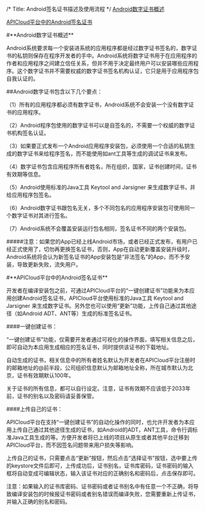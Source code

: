 /*
Title: Android签名证书描述及使用流程
*/
[Android数字证书概述](#1)

[APICloud平台中的Android签名证书](#2)
 <div id="1"></div>
#**Android数字证书概述**

Android系统要求每一个安装进系统的应用程序都是经过数字证书签名的，数字证书的私钥则保存在程序开发者的手中。Android系统将数字证书用于在应用程序的作者和应用程序之间建立信任关系，但并不用于决定最终用户可以安装哪些应用程序。这个数字证书并不需要权威的数字证书签名机构认证，它只是用于应用程序包自我认证的。

##Android数字证书包含以下几个要点：

（1）所有的应用程序都必须有数字证书，Android系统不会安装一个没有数字证书的应用程序。

（2）Android程序包使用的数字证书可以是自签名的，不需要一个权威的数字证书机构签名认证。

（3）如果要正式发布一个Android应用程序安装包，必须使用一个合适的私钥生成的数字证书来给程序签名，而不能使用如ant工具等生成的调试证书来发布。

（4）数字证书包含应用程序所有者姓名，所在组织，国家，证书创建时间，证书有效期等信息。

（5）Android使用标准的Java工具 Keytool and Jarsigner 来生成数字证书，并给应用程序包签名。

（6）Android数字证书跟包名无关，多个不同包名的应用程序安装包可使用同一个数字证书对其进行签名。

（7）Android系统不会覆盖安装运行包名相同，签名证书不同的两个安装包。

#####注意：如果您的App已经上线Android市场，或者已经正式发布，有用户已经正式使用了，切勿再更换签名证书，否则，App在自动更新覆盖安装升级时，Android系统将会认为新签名证书的App安装包是“非法签名”的App，而不予安装，导致更新失败，流失用户。
 <div id="2"></div>
#**APICloud平台中的Android签名证书**

开发者在编译安装包之前，可通过APICloud平台的“一键创建证书”功能来为本应用创建Android签名证书，APICloud平台使用标准的Java工具 Keytool and Jarsigner 来生成数字证书。另外您也可以使用“更新”功能，上传自己通过其他途径（如Android ADT、ANT等）生成的标准签名证书。
 
####一键创建证书：

“一键创建证书”功能，仅需要开发者通过可视化的操作界面，填写相关信息之后，即可自动为本应用生成相应的签名证书，同时提供该证书的下载地址。

自动生成的证书，相关信息中的所有者姓名默认为开发者在APICloud平台注册时的邮箱地址的@前半段，公司组织信息默认为邮箱地址全称，所在城市默认为北京，证书有效期默认100年。

关于证书的所有信息，都可以自行设定。注意，证书有效期不应该低于2033年前，证书的别名以及密码请妥善保管。

####上传自己的证书：

APICloud平台在支持“一键创建证书”的自动化操作的同时，也允许开发者为本应用上传自己通过其他途径生成的证书，如Android的ADT，ANT工具，命令行调标准Java工具生成的等。方便开发者将已上线的项目从原生或者其他平台迁移到APICloud平台，而不因签名问题带来用户损失等影响。

上传自己的证书，只需要点击“更新”按钮，然后点击“选择证书”按钮，选中要上传的keystore文件后即可，上传成功后，证书别名，证书库密码，证书密码的输入框将自动变成可编辑状态，输入该证书对应的正确别名和密码后，点击保存即可。

注意：如果输入的证书库密码、证书密码或者证书别名中有任意一个不正确，将导致编译安装包的时候报证书密码或者别名错误而编译失败，您需要重新上传证书，并输入正确的别名和密码。